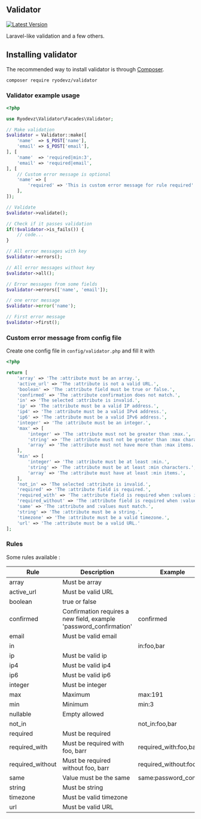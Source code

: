 ## Validator

[![Latest Version](https://img.shields.io/github/v/release/ryodevz/validator.svg?style=flat-square)](https://github.com/ryodevz/validator/releases)

Laravel-like validation and a few others.

## Installing validator

The recommended way to install validator is through [Composer](https://getcomposer.org/).

```bash
composer require ryodevz/validator
```

### Validator example usage

```php
<?php

use Ryodevz\Validator\Facades\Validator;

// Make validation
$validator = Validator::make([
    'name'  => $_POST['name'],
    'email' => $_POST['email'],
], [
    'name'  => 'required|min:3',
    'email' => 'required|email',
], [
    // Custom error message is optional
    'name' => [
        'required' => 'This is custom error message for rule required'
    ],
]);

// Validate
$validator->validate();

// Check if it passes validation
if(!$validator->is_fails()) {
    // code...
}

// All error messages with key
$validator->errors();

// All error messages without key
$validator->all();

// Error messages from some fields
$validator->errors(['name', 'email']);

// one error message
$validator->error('name');

// First error message
$validator->first();
```

### Custom error message from config file

Create one config file in `config/validator.php` and fill it with

```php
<?php

return [
    'array' => 'The :attribute must be an array.',
    'active_url' => 'The :attribute is not a valid URL.',
    'boolean' => 'The :attribute field must be true or false.',
    'confirmed' => 'The :attribute confirmation does not match.',
    'in' => 'The selected :attribute is invalid.',
    'ip' => 'The :attribute must be a valid IP address.',
    'ip4' => 'The :attribute must be a valid IPv4 address.',
    'ip6' => 'The :attribute must be a valid IPv6 address.',
    'integer' => 'The :attribute must be an integer.',
    'max' => [
        'integer' => 'The :attribute must not be greater than :max.',
        'string' => 'The :attribute must not be greater than :max characters.',
        'array' => 'The :attribute must not have more than :max items.',
    ],
    'min' => [
        'integer' => 'The :attribute must be at least :min.',
        'string' => 'The :attribute must be at least :min characters.',
        'array' => 'The :attribute must have at least :min items.',
    ],
    'not_in' => 'The selected :attribute is invalid.',
    'required' => 'The :attribute field is required.',
    'required_with' => 'The :attribute field is required when :values is present.',
    'required_without' => 'The :attribute field is required when :values is not present.',
    'same' => 'The :attribute and :values must match.',
    'string' => 'The :attribute must be a string.',
    'timezone' => 'The :attribute must be a valid timezone.',
    'url' => 'The :attribute must be a valid URL.'
];
```

### Rules

Some rules available :

| Rule             | Description                                                        | Example                  |
| ---------------- | ------------------------------------------------------------------ | ------------------------ |
| array            | Must be array                                                      |                          |
| active_url       | Must be valid URL                                                  |                          |
| boolean          | true or false                                                      |                          |
| confirmed        | Confirmation requires a new field, example 'password_confirmation' | confirmed                |
| email            | Must be valid email                                                |                          |
| in               |                                                                    | in:foo,bar               |
| ip               | Must be valid ip                                                   |                          |
| ip4              | Must be valid ip4                                                  |                          |
| ip6              | Must be valid ip6                                                  |                          |
| integer          | Must be integer                                                    |                          |
| max              | Maximum                                                            | max:191                  |
| min              | Minimum                                                            | min:3                    |
| nullable         | Empty allowed                                                      |                          |
| not_in           |                                                                    | not_in:foo,bar           |
| required         | Must be required                                                   |                          |
| required_with    | Must be required with foo, barr                                    | required_with:foo,bar    |
| required_without | Must be required without foo, barr                                 | required_without:foo,bar |
| same             | Value must be the same                                             | same:password_confirm    |
| string           | Must be string                                                     |                          |
| timezone         | Must be valid timezone                                             |                          |
| url              | Must be valid URL                                                  |                          |
